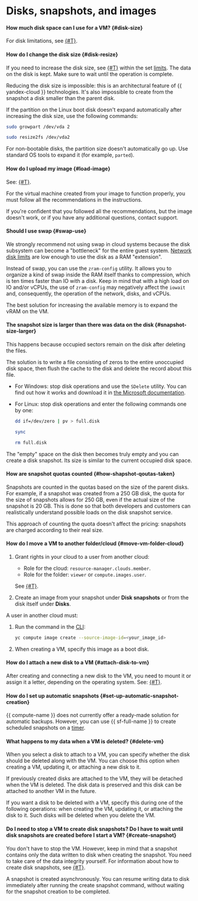 # Disks, snapshots, and images

#### How much disk space can I use for a VM? {#disk-size}

For disk limitations, see [{#T}](../concepts/limits.md).

#### How do I change the disk size {#disk-resize}

If you need to increase the disk size, see [{#T}](../operations/disk-control/update.md#change-disk-size) within the set [limits](../concepts/limits.md#limits-disks). The data on the disk is kept. Make sure to wait until the operation is complete.

Reducing the disk size is impossible: this is an architectural feature of {{ yandex-cloud }} technologies. It's also impossible to create from the snapshot a disk smaller than the parent disk.

If the partition on the Linux boot disk doesn't expand automatically after increasing the disk size, use the following commands:

```bash
sudo growpart /dev/vda 2
```

```bash
sudo resize2fs /dev/vda2
```

For non-bootable disks, the partition size doesn't automatically go up. Use standard OS tools to expand it (for example, `parted`).

#### How do I upload my image {#load-image}

See: [{#T}](../operations/image-create/upload.md).

For the virtual machine created from your image to function properly, you must follow all the recommendations in the instructions.

If you're confident that you followed all the recommendations, but the image doesn't work, or if you have any additional questions, contact support.

#### Should I use swap {#swap-use}

We strongly recommend not using swap in cloud systems because the disk subsystem can become a "bottleneck" for the entire guest system. [Network disk limits](../concepts/limits.md#compute-limits-disk) are low enough to use the disk as a RAM "extension".

Instead of swap, you can use the `zram-config` utility. It allows you to organize a kind of swap inside the RAM itself thanks to compression, which is ten times faster than IO with a disk. Keep in mind that with a high load on IO and/or vCPUs, the use of `zram-config` may negatively affect the `iowait` and, consequently, the operation of the network, disks, and vCPUs.

The best solution for increasing the available memory is to expand the vRAM on the VM.

#### The snapshot size is larger than there was data on the disk {#snapshot-size-larger}

This happens because occupied sectors remain on the disk after deleting the files.

The solution is to write a file consisting of zeros to the entire unoccupied disk space, then flush the cache to the disk and delete the record about this file.
* For Windows: stop disk operations and use the `SDelete` utility. You can find out how it works and download it in [the Microsoft documentation](https://docs.microsoft.com/en-us/sysinternals/downloads/sdelete).
* For Linux: stop disk operations and enter the following commands one by one:

  ```bash
  dd if=/dev/zero | pv > full.disk
  ```

  ```bash
  sync
  ```

  ```bash
  rm full.disk
  ```

The "empty" space on the disk then becomes truly empty and you can create a disk snapshot. Its size is similar to the current occupied disk space.

#### How are snapshot quotas counted {#how-shapshot-qoutas-taken}

Snapshots are counted in the quotas based on the size of the parent disks. For example, if a snapshot was created from a 250 GB disk, the quota for the size of snapshots allows for 250 GB, even if the actual size of the snapshot is 20 GB. This is done so that both developers and customers can realistically understand possible loads on the disk snapshot service.

This approach of counting the quota doesn't affect the pricing: snapshots are charged according to their real size.

#### How do I move a VM to another folder/cloud {#move-vm-folder-cloud}

1. Grant rights in your cloud to a user from another cloud:
   * Role for the cloud: `resource-manager.clouds.member`.
   * Role for the folder: `viewer` or `compute.images.user`.

   See [{#T}](../../iam/operations/roles/grant.md).
1. Create an image from your snapshot under **Disk snapshots** or from the disk itself under **Disks**.

A user in another cloud must:
1. Run the command in the [CLI](../../cli/):

   ```bash
   yc compute image create --source-image-id=<your_image_id>
   ```

1. When creating a VM, specify this image as a boot disk.

#### How do I attach a new disk to a VM {#attach-disk-to-vm}

After creating and connecting a new disk to the VM, you need to mount it or assign it a letter, depending on the operating system. See: [{#T}](../operations/vm-control/vm-attach-disk.md#mount-disk-and-fix-uuid).

#### How do I set up automatic snapshots {#set-up-automatic-snapshot-creation}

{{ compute-name }} does not currently offer a ready-made solution for automatic backups. However, you can use {{ sf-full-name }} to create scheduled snapshots on a [timer](../../functions/concepts/trigger/timer.md).

#### What happens to my data when a VM is deleted? {#delete-vm}

When you select a disk to attach to a VM, you can specify whether the disk should be deleted along with the VM. You can choose this option when creating a VM, updating it, or attaching a new disk to it.

If previously created disks are attached to the VM, they will be detached when the VM is deleted. The disk data is preserved and this disk can be attached to another VM in the future.

If you want a disk to be deleted with a VM, specify this during one of the following operations: when creating the VM, updating it, or attaching the disk to it. Such disks will be deleted when you delete the VM.

#### Do I need to stop a VM to create disk snapshots? Do I have to wait until disk snapshots are created before I start a VM? {#create-snapshot}

You don't have to stop the VM. However, keep in mind that a snapshot contains only the data written to disk when creating the snapshot. You need to take care of the data integrity yourself. For information about how to create disk snapshots, see [{#T}](../operations/disk-control/create-snapshot.md).

A snapshot is created asynchronously. You can resume writing data to disk immediately after running the create snapshot command, without waiting for the snapshot creation to be completed.